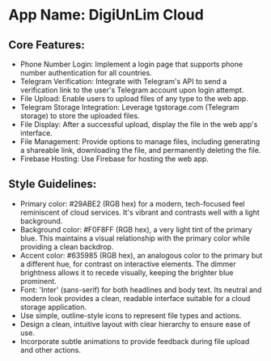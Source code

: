 # **App Name**: DigiUnLim Cloud

## Core Features:

- Phone Number Login: Implement a login page that supports phone number authentication for all countries.
- Telegram Verification: Integrate with Telegram's API to send a verification link to the user's Telegram account upon login attempt.
- File Upload: Enable users to upload files of any type to the web app.
- Telegram Storage Integration: Leverage tgstorage.com (Telegram storage) to store the uploaded files.
- File Display: After a successful upload, display the file in the web app's interface.
- File Management: Provide options to manage files, including generating a shareable link, downloading the file, and permanently deleting the file.
- Firebase Hosting: Use Firebase for hosting the web app.

## Style Guidelines:

- Primary color: #29ABE2 (RGB hex) for a modern, tech-focused feel reminiscent of cloud services. It's vibrant and contrasts well with a light background.
- Background color: #F0F8FF (RGB hex), a very light tint of the primary blue. This maintains a visual relationship with the primary color while providing a clean backdrop.
- Accent color: #635985 (RGB hex), an analogous color to the primary but a different hue, for contrast on interactive elements. The dimmer brightness allows it to recede visually, keeping the brighter blue prominent.
- Font: 'Inter' (sans-serif) for both headlines and body text. Its neutral and modern look provides a clean, readable interface suitable for a cloud storage application.
- Use simple, outline-style icons to represent file types and actions.
- Design a clean, intuitive layout with clear hierarchy to ensure ease of use.
- Incorporate subtle animations to provide feedback during file upload and other actions.